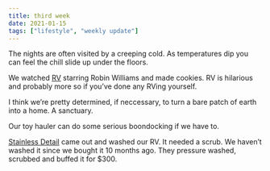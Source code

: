 ```yaml
---
title: third week
date: 2021-01-15
tags: ["lifestyle", "weekly update"]
---
```


The nights are often visited by a creeping cold. As temperatures dip you can feel the chill slide up under the floors.

We watched [RV](https://www.imdb.com/title/tt0449089/) starring Robin Williams and made cookies.
RV is hilarious and probably more so if you’ve done any RVing yourself.

I think we’re pretty determined, if neccessary, to turn a bare patch of earth into a home. A sanctuary.

Our toy hauler can do some serious boondocking if we have to.


[Stainless Detail](https://www.instagram.com/stainlessdetailinginc/) came out and washed our RV. It needed a scrub. We haven’t washed it since we bought it 10 months ago. They pressure washed, scrubbed and buffed it for $300.
